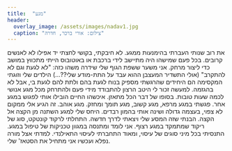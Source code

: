 ```yaml
---
title:  "מגע"
header:
  overlay_image: /assets/images/nadav1.jpg
  caption: "צילום: אורי ברכר, חדרה"
---
```

<!--more-->

את רוב שנותי העברתי בהימנעות ממגע. לא חיבקתי, בקושי לחצתי יד אפילו לא לאנשים קרובים. בכל פעם שמישהו היה מתיישב לידי ברכבת או באוטובוס הייתי מתכווץ במושב כדי ליצור מרחק.
אני משער ששפת הגוף שלי שידרה משהו כזה: "לא לגעת וגם לא להתקרב" (אולי התשדיר המעצבן ההוא עבד על התת-מודע שלי??…) הילדים שלי וזוגתי המקסימה הם היחידים שהרגשתי מספיק בנוח לגעת בהם ולתת להם לגעת בי, אבל לא בהגזמה. למעשה זכור לי היטב הרצון להתבודד מידי פעם ולהתרחק מכל מגע אנושי לכמה שעות טובות.
בסופו של דבר הכל מתאזן. איכשהו החיים הובילו אותי לפגוש במגע אחר. פגשתי במגע מרפא, מגע קשוב, מגע תומך ומחזק. מגע אוהב. זה הגיע אלי ממקום לא צפוי, בעצמה גדולה ושינה אותי בהמון רבדים. היחס שלי למגע השתנה מן הקצה אל הקצה. הבנתי שזה המסע שלי ויצאתי לדרך חדשה.
התחלתי לרקוד קונטקט, סוג של ריקוד שמתמקד במגע רצוף. אני לומד ומתנסה במגוון טכניקות של טיפול במגע. התנסיתי בכל מיני סוגים של עיסוי, ומאוד התחברתי לעיסוי התאילנדי. למדתי אצל מורה נפלא ועכשיו אני מתחיל את הסטאז' שלי.
